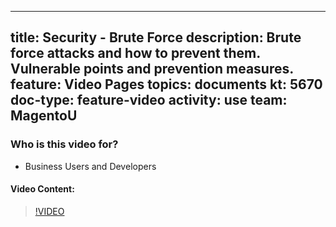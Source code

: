 
---
title: Security - Brute Force
description: Brute force attacks and how to prevent them. Vulnerable points and prevention measures.
feature: Video Pages
topics: documents
kt: 5670
doc-type: feature-video
activity: use
team: MagentoU
---

### Who is this video for?

* Business Users and Developers

#### Video Content:

>[!VIDEO](https://video.tv.adobe.com/v/35820)